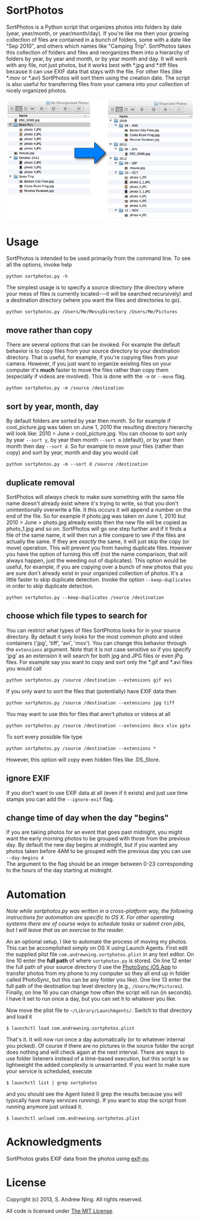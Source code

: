 # SortPhotos

SortPhotos is a Python script that organizes photos into folders by date (year, year/month, or year/month/day).  If you're like me then your growing collection of files are contained in a bunch of folders, some with a date like "Sep 2010", and others which names like "Camping Trip".  SortPhotos takes this collection of folders and files and reorganizes them into a hierarchy of folders by year, by year and month, or by year month and day.  It will work with any file, not just photos, but it works best with *.jpg and *.tiff files because it can use EXIF data that stays with the file.  For other files (like *.mov or *.avi) SortPhotos will sort them using the creation date.  The script is also useful for transferring files from your camera into your collection of nicely organized photos.

![Example](example.png)

# Usage

SortPhotos is intended to be used primarily from the command line.  To see all the options, invoke help

    python sortphotos.py -h

The simplest usage is to specify a source directory (the directory where your mess of files is currently located---it will be searched recursively) and a destination directory (where you want the files and directories to go).

    python sortphotos.py /Users/Me/MessyDirectory /Users/Me/Pictures

## move rather than copy
There are several options that can be invoked.  For example the default behavior is to copy files from your source directory to your destination directory.  That is useful, for example, if you're copying files from your camera.  However, if you just want to organize existing files on your computer it's **much** faster to move the files rather than copy them (especially if videos are involved).  This is done with the ``-m`` or ``--move`` flag.

    python sortphotos.py -m /source /destination

## sort by year, month, day
By default folders are sorted by year then month.  So for example if cool_picture.jpg was taken on June 1, 2010 the resulting directory hierarchy will look like: 2010 > June > cool_picture.jpg.  You can choose to sort only by year ``--sort y``, by year then month ``--sort m`` (default), or by year then month then day ``--sort d``.  So for example to move your files (rather than copy) and sort by year, month and day you would call

    python sortphotos.py -m --sort d /source /destination

## duplicate removal
SortPhotos will *always* check to make sure something with the same file name doesn't already exist where it's trying to write, so that you don't unintentionally overwrite a file. It this occurs it will append a number on the end of the file.  So for example if photo.jpg was taken on June 1, 2010 but 2010 > June > photo.jpg already exists then the new file will be copied as photo_1.jpg and so on.  SortPhotos will go one step further and if it finds a file of the same name, it will then run a file compare to see if the files are actually the same.  If they are *exactly* the same, it will just skip the copy (or move) operation.  This will prevent you from having duplicate files.  However you have the option of turning this off (not the name comparison, that will always happen, just the weeding out of duplicates).  This option would be useful, for example, if you are copying over a bunch of new photos that you are sure don't already exist in your organized collection of photos.  It's a little faster to skip duplicate detection.   Invoke the option ``--keep-duplicates`` in order to skip duplicate detection.

    python sortphotos.py --keep-duplicates /source /destination

## choose which file types to search for
You can restrict what types of files SortPhotos looks for in your source directory.  By default it only looks for the most common photo and video containers ('jpg', 'tiff', 'avi', 'mov').  You can change this behavior through the ``extensions`` argument.  Note that it is not case sensitive so if you specify 'jpg' as an extension it will search for both jpg and JPG files or even jPg files.  For example say you want to copy and sort only the *.gif and *.avi files you would call

    python sortphotos.py /source /destination --extensions gif avi

If you only want to sort the files that (potentially) have EXIF data then

    python sortphotos.py /source /destination --extensions jpg tiff

You may want to use this for files that aren't photos or videos at all

    python sortphotos.py /source /destination --extensions docx xlsx pptx

To sort every possible file type

    python sortphotos.py /source /destination --extensions *

However, this option will copy even hidden files like .DS_Store.

## ignore EXIF
If you don't want to use EXIF data at all (even if it exists) and just use time stamps you can add the ``--ignore-exif`` flag.

## change time of day when the day "begins"
If you are taking photos for an event that goes past midnight, you might want the early morning photos to be grouped with those from the previous day.  By default the new day begins at midnight, but if you wanted any photos taken before 4AM to be grouped with the previous day you can use  
``--day-begins 4``  
The argument to the flag should be an integer between 0-23 corresponding to the hours of the day starting at midnight.

# Automation

*Note while sortphotos.py was written in a cross-platform way, the following instructions for automation are specific to OS X.  For other operating systems there are of course ways to schedule tasks or submit cron jobs, but I will leave that as an exercise to the reader.*

An an optional setup, I like to automate the process of moving my photos.  This can be accomplished simply on OS X using Launch Agents.  First edit the supplied plist file ``com.andrewning.sortphotos.plist`` in any text editor.  On line 10 enter the **full path** of where ``sortphotos.py`` is stored.  On line 12 enter the full path of your source directory (I use the [PhotoSync iOS App](http://www.photosync-app.com) to transfer photos from my phone to my computer so they all end up in folder called PhotoSync, but this can be any folder you like).  One line 13 enter the full path of the destination top level directory (e.g., ``/Users/Me/Pictures``).  Finally, on line 16 you can change how often the script will run (in seconds).  I have it set to run once a day, but you can set it to whatever you like.

Now move the plist file to ``~/Library/LaunchAgents/``.  Switch to that directory and load it

    $ launchctl load com.andrewning.sortphotos.plist

That's it.  It will now run once a day automatically (or to whatever internal you picked).  Of course if there are no pictures in the source folder the script does nothing and will check again at the next interval.  There are ways to use folder listeners instead of a time-based execution, but this script is so lightweight the added complexity is unwarranted.  If you want to make sure your service is scheduled, execute

    $ launchctl list | grep sortphotos

and you should see the Agent listed (I grep the results because you will typically have many services running).  If you want to stop the script from running anymore just unload it.

    $ launchctl unload com.andrewning.sortphotos.plist

# Acknowledgments

SortPhotos grabs EXIF data from the photos using [exif-py](https://github.com/ianare/exif-py).

# License

Copyright (c) 2013, S. Andrew Ning.  All rights reserved.

All code is licensed under [The MIT License](http://opensource.org/licenses/mit-license.php).
